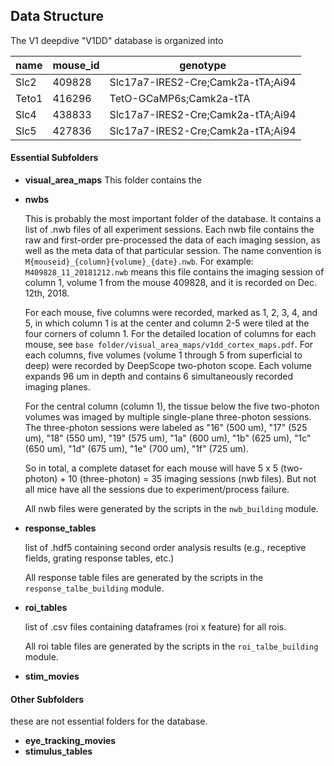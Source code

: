 
## Data Structure
The V1 deepdive "V1DD" database is organized into 

 | name  | mouse_id | genotype                          |  
 | ----- | -------- | --------------------------------- |  
 | Slc2  | 409828   | Slc17a7-IRES2-Cre;Camk2a-tTA;Ai94 |  
 | Teto1 | 416296   | TetO-GCaMP6s;Camk2a-tTA           |  
 | Slc4  | 438833   | Slc17a7-IRES2-Cre;Camk2a-tTA;Ai94 |  
 | Slc5  | 427836   | Slc17a7-IRES2-Cre;Camk2a-tTA;Ai94 |  


 
#### Essential Subfolders
 
 * **visual_area_maps**
    This folder contains the 

 * **nwbs**

    This is probably the most important folder of the database. It contains a list of .nwb files of all experiment sessions. Each nwb file contains the raw and first-order pre-processed the data of each imaging session, as well as the meta data of that particular session. The name convention is `M{mouseid}_{column}{volume}_{date}.nwb`. For example: `M409828_11_20181212.nwb` means this file contains the imaging session of column 1, volume 1 from the mouse 409828, and it is recorded on Dec. 12th, 2018. 

    For each mouse, five columns were recorded, marked as 1, 2, 3, 4, and 5, in which column 1 is at the center and column 2-5 were tiled at the four corners of column 1. For the detailed location of columns for each mouse, see `base folder/visual_area_maps/v1dd_cortex_maps.pdf`. For each columns, five volumes (volume 1 through 5 from superficial to deep) were recorded by DeepScope two-photon scope. Each volume expands 96 um in depth and contains 6 simultaneously recorded imaging planes.

    For the central column (column 1), the tissue below the five two-photon volumes was imaged by multiple single-plane three-photon sessions. The three-photon sessions were labeled as "16" (500 um), "17" (525 um), "18" (550 um), "19" (575 um), "1a" (600 um), "1b" (625 um), "1c" (650 um), "1d" (675 um), "1e" (700 um), "1f" (725 um).

    So in total, a complete dataset for each mouse will have 5 x 5 (two-photon) + 10 (three-photon) = 35 imaging sessions (nwb files). But not all mice have all the sessions due to experiment/process failure.  

    All nwb files were generated by the scripts in the `nwb_building` module.

 * **response_tables** 

    list of .hdf5 containing second order analysis results (e.g., receptive fields, grating response tables, etc.)

    All response table files are generated by the scripts in the `response_talbe_building` module.
 
 * **roi_tables** 

    list of .csv files containing dataframes (roi x feature) for all rois. 

    All roi table files are generated by the scripts in the `roi_talbe_building` module. 
 
 * **stim_movies**

 

#### Other Subfolders
these are not essential folders for the database.

 * **eye\_tracking\_movies**
 * **stimulus_tables**




